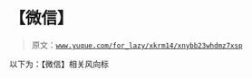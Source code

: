 # 【微信】

> 原文：[`www.yuque.com/for_lazy/xkrm14/xnybb23whdmz7xsp`](https://www.yuque.com/for_lazy/xkrm14/xnybb23whdmz7xsp)

以下为：【微信】相关风向标

